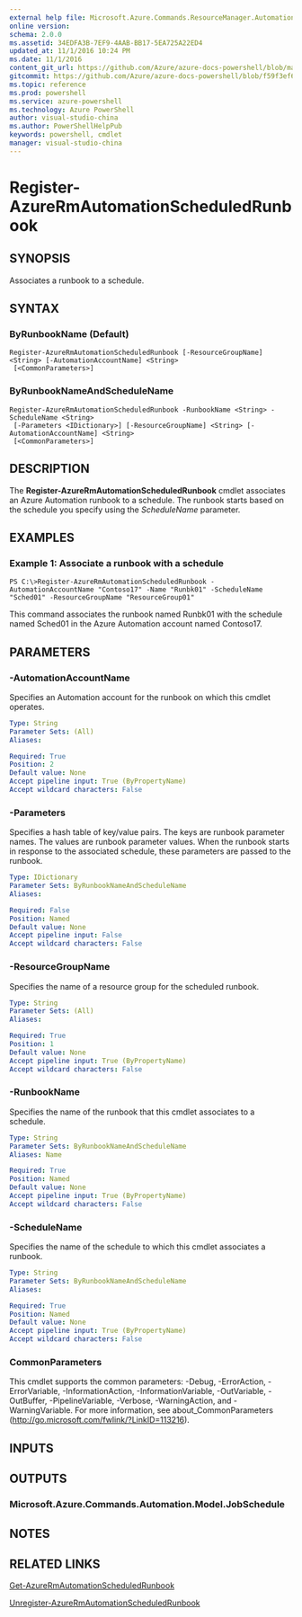 ```yaml
---
external help file: Microsoft.Azure.Commands.ResourceManager.Automation.dll-Help.xml
online version: 
schema: 2.0.0
ms.assetid: 34EDFA3B-7EF9-4AAB-BB17-5EA725A22ED4
updated_at: 11/1/2016 10:24 PM
ms.date: 11/1/2016
content_git_url: https://github.com/Azure/azure-docs-powershell/blob/master/azureps-cmdlets-docs/ResourceManager/AzureRM.Automation/v2.1.0/Register-AzureRMAutomationScheduledRunbook.md
gitcommit: https://github.com/Azure/azure-docs-powershell/blob/f59f3ef60bc592383812213e69fd77ba950759ed/azureps-cmdlets-docs/ResourceManager/AzureRM.Automation/v2.1.0/Register-AzureRMAutomationScheduledRunbook.md
ms.topic: reference
ms.prod: powershell
ms.service: azure-powershell
ms.technology: Azure PowerShell
author: visual-studio-china
ms.author: PowerShellHelpPub
keywords: powershell, cmdlet
manager: visual-studio-china
---
```


# Register-AzureRmAutomationScheduledRunbook

## SYNOPSIS
Associates a runbook to a schedule.

## SYNTAX

### ByRunbookName (Default)
```
Register-AzureRmAutomationScheduledRunbook [-ResourceGroupName] <String> [-AutomationAccountName] <String>
 [<CommonParameters>]
```

### ByRunbookNameAndScheduleName
```
Register-AzureRmAutomationScheduledRunbook -RunbookName <String> -ScheduleName <String>
 [-Parameters <IDictionary>] [-ResourceGroupName] <String> [-AutomationAccountName] <String>
 [<CommonParameters>]
```

## DESCRIPTION
The **Register-AzureRmAutomationScheduledRunbook** cmdlet associates an Azure Automation runbook to a schedule.
The runbook starts based on the schedule you specify using the *ScheduleName* parameter.

## EXAMPLES

### Example 1: Associate a runbook with a schedule
```
PS C:\>Register-AzureRmAutomationScheduledRunbook -AutomationAccountName "Contoso17" -Name "Runbk01" -ScheduleName "Sched01" -ResourceGroupName "ResourceGroup01"
```

This command associates the runbook named Runbk01 with the schedule named Sched01 in the Azure Automation account named Contoso17.

## PARAMETERS

### -AutomationAccountName
Specifies an Automation account for the runbook on which this cmdlet operates.

```yaml
Type: String
Parameter Sets: (All)
Aliases: 

Required: True
Position: 2
Default value: None
Accept pipeline input: True (ByPropertyName)
Accept wildcard characters: False
```

### -Parameters
Specifies a hash table of key/value pairs.
The keys are runbook parameter names.
The values are runbook parameter values.
When the runbook starts in response to the associated schedule, these parameters are passed to the runbook.

```yaml
Type: IDictionary
Parameter Sets: ByRunbookNameAndScheduleName
Aliases: 

Required: False
Position: Named
Default value: None
Accept pipeline input: False
Accept wildcard characters: False
```

### -ResourceGroupName
Specifies the name of a resource group for the scheduled runbook.

```yaml
Type: String
Parameter Sets: (All)
Aliases: 

Required: True
Position: 1
Default value: None
Accept pipeline input: True (ByPropertyName)
Accept wildcard characters: False
```

### -RunbookName
Specifies the name of the runbook that this cmdlet associates to a schedule.

```yaml
Type: String
Parameter Sets: ByRunbookNameAndScheduleName
Aliases: Name

Required: True
Position: Named
Default value: None
Accept pipeline input: True (ByPropertyName)
Accept wildcard characters: False
```

### -ScheduleName
Specifies the name of the schedule to which this cmdlet associates a runbook.

```yaml
Type: String
Parameter Sets: ByRunbookNameAndScheduleName
Aliases: 

Required: True
Position: Named
Default value: None
Accept pipeline input: True (ByPropertyName)
Accept wildcard characters: False
```

### CommonParameters
This cmdlet supports the common parameters: -Debug, -ErrorAction, -ErrorVariable, -InformationAction, -InformationVariable, -OutVariable, -OutBuffer, -PipelineVariable, -Verbose, -WarningAction, and -WarningVariable. For more information, see about_CommonParameters (http://go.microsoft.com/fwlink/?LinkID=113216).

## INPUTS

## OUTPUTS

### Microsoft.Azure.Commands.Automation.Model.JobSchedule

## NOTES

## RELATED LINKS

[Get-AzureRmAutomationScheduledRunbook](xref:ResourceManager/AzureRM.Automation/v2.1.0/Get-AzureRMAutomationScheduledRunbook.md)

[Unregister-AzureRmAutomationScheduledRunbook](xref:ResourceManager/AzureRM.Automation/v2.1.0/Unregister-AzureRMAutomationScheduledRunbook.md)


